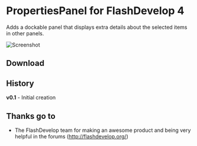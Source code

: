 # PropertiesPanel for FlashDevelop 4

Adds a dockable panel that displays extra details about the selected items in other panels.

![Screenshot](http://dl.dropbox.com/u/3917850/images/propertiespanel.png)

## Download


## History 
**v0.1** - Initial creation  

## Thanks go to

- The FlashDevelop team for making an awesome product and being very helpful in the forums (http://flashdevelop.org/)